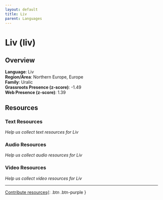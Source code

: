 ```yaml
---
layout: default
title: Liv
parent: Languages
---
```


# Liv (liv)

## Overview

**Language**: Liv  
**Region/Area**: Northern Europe, Europe  
**Family**: Uralic  
**Grassroots Presence (z-score)**: -1.49  
**Web Presence (z-score)**: 1.39  

## Resources

### Text Resources
*Help us collect text resources for Liv*

### Audio Resources
*Help us collect audio resources for Liv*

### Video Resources
*Help us collect video resources for Liv*

---

[Contribute resources](https://forms.office.com/e/1SfLJx3u1r){: .btn .btn-purple }
